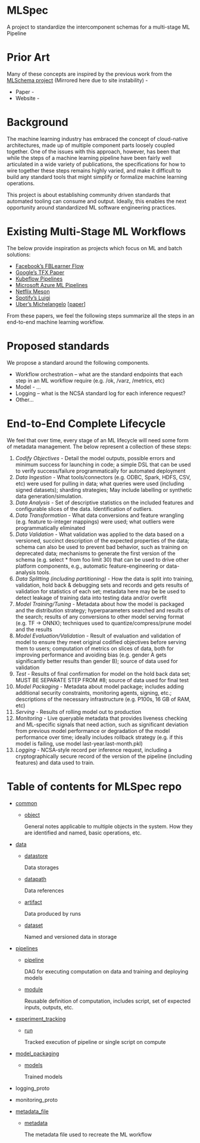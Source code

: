 # MLSpec
A project to standardize the intercomponent schemas for a multi-stage ML Pipeline

# Prior Art
Many of these concepts are inspired by the previous work from the [MLSchema project](http://ml-schema.github.io/documentation/ML%20Schema.html) (Mirrored here due to site instability) -
- Paper - 
- Website - 

# Background
The machine learning industry has embraced the concept of cloud-native architectures, made up of multiple component parts loosely coupled together. One of the issues with this approach, however, has been that while the steps of a machine learning pipeline have been fairly well articulated in a wide variety of publications, the specifications for how to wire together these steps remains highly varied, and make it difficult to build any standard tools that might simplify or formalize machine learning operations. 

This project is about establishing community driven standards that automated tooling can consume and output. Ideally, this enables the next opportunity around standardized ML software engineering practices. 

# Existing Multi-Stage ML Workflows
The below provide inspiration as projects which focus on ML and batch solutions:

- [Facebook’s FBLearner Flow](https://code.fb.com/core-data/introducing-fblearner-flow-facebook-s-ai-backbone/)
- [Google’s TFX Paper](https://dl.acm.org/citation.cfm?id=3098021)
- [Kubeflow Pipelines](https://cloud.google.com/blog/products/ai-machine-learning/getting-started-kubeflow-pipelines)
- [Microsoft Azure ML Pipelines](https://docs.microsoft.com/en-us/azure/machine-learning/service/concept-ml-pipelines)
- [Netflix Meson](https://medium.com/netflix-techblog/meson-workflow-orchestration-for-netflix-recommendations-fc932625c1d9)
- [Spotify’s Luigi](https://github.com/spotify/luigi)
- [Uber’s Michelangelo](https://eng.uber.com/michelangelo/) [[paper](http://proceedings.mlr.press/v67/li17a/li17a.pdf)]

From these papers, we feel the following steps summarize all the steps in an end-to-end machine learning workflow.

# Proposed standards
We propose a standard around the following components.

- Workflow orchestration – what are the standard endpoints that each step in an ML workflow require (e.g. /ok, /varz, /metrics, etc)
- Model - …
- Logging – what is the NCSA standard log for each inference request?
- Other…

# End-to-End Complete Lifecycle
We feel that over time, every stage of an ML lifecycle will need some form of metadata management. The below represent a collection of these steps:

1. *Codify Objectives* - Detail the model outputs, possible errors and minimum success for launching in code; a simple DSL that can be used to verify success/failure programmatically for automated deployment
2. *Data Ingestion* - What tools/connectors (e.g. ODBC, Spark, HDFS, CSV, etc) were used for pulling in data; what queries were used (including signed datasets); sharding strategies; May include labelling or synthetic data generation/simulation.
3. *Data Analysis* - Set of descriptive statistics on the included features and configurable slices of the data. Identification of outliers.
4. *Data Transformation* - What data conversions and feature wrangling (e.g. feature to-integer mappings) were used; what outliers were programmatically eliminated
5. *Data Validation* - What validation was applied to the data based on a versioned, succinct description of the expected properties of the data; schema can also be used to prevent bad behavior, such as training on deprecated data; mechanisms to  generate the first version of the schema (e.g. select * from foo limit 30) that can be used to drive other platform components, e.g., automatic feature-engineering or data-analysis tools.
6. *Data Splitting (including partitioning)* - How the data is split into training, validation, hold back & debugging sets and records and gets results of validation for statistics of each set; metadata here may be be used to detect leakage of training data into testing data and/or overfit
7. *Model Training/Tuning* - Metadata about how the model is packaged and the distribution strategy; hyperparameters searched and results of the search; results of any conversions to other model serving format (e.g. TF -> ONNX); techniques used to quantize/compress/prune model and the results  
8. *Model Evaluation/Validation*	- Result of evaluation and validation of model to ensure they meet original codified objectives before serving them to users; computation of metrics on slices of data, both for improving performance and avoiding bias (e.g. gender A gets significantly better results than gender B); source of data used for validation
9. *Test*	- Results of final confirmation for model on the hold back data set; MUST BE SEPARATE STEP FROM #8; source of data used for final test
10. *Model Packaging*	- Metadata about model package; includes adding additional security constraints, monitoring agents, signing, etc.; descriptions of the necessary infrastructure (e.g. P100s, 16 GB of RAM, etc)
11. *Serving*	- Results of rolling model out to production
12. *Monitoring* - Live queryable metadata that provides liveness checking and ML-specific signals that need action, such as significant deviation from previous model performance or degradation of the model performance over time; ideally includes rollback strategy (e.g. if this model is failing, use model last-year.last-month.pkl)
13. *Logging*	- NCSA-style record per inference request, including a cryptographically secure record of the version of the pipeline (including features) and data used to train.

# Table of contents for MLSpec repo

- [common](./common)

  - [object](./common/object.md)

    General notes applicable to multiple objects in the system. How they are identified and named, basic operations, etc.

- [data](./data)

  - [datastore](datastore.md)

    Data storages

  - [datapath](./data/datapath.md)

    Data references

  - [artifact](artifact.md)

    Data produced by runs

  - [dataset](./data/dataset.md)

    Named and versioned data in storage

- [pipelines](./pipelines)

  - [pipeline](pipeline.md)

    DAG for executing computation on data and training and deploying models

  - [module](module.md)

    Reusable definition of computation, includes script, set of expected inputs, outputs, etc.

- [experiment_tracking](./experiment_tracking)

  - [run](./experiment_tracking/run.md)

    Tracked execution of pipeline or single script on compute

- [model_packaging](./model_packaging)

  - [models](./model_packaging/README.md)

    Trained models

- logging_proto

- monitoring_proto

- [metadata_file](./metadata_file)

  - [metadata](./metadata_file/metadata.yaml)

    The metadata file used to recreate the ML workflow
